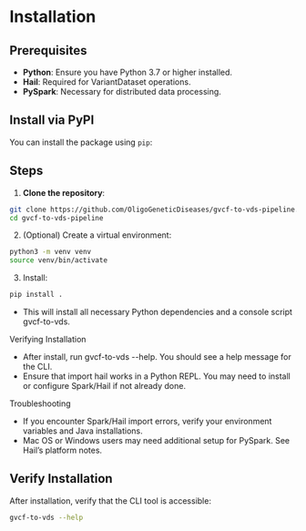 # Installation

## Prerequisites

- **Python**: Ensure you have Python 3.7 or higher installed.
- **Hail**: Required for VariantDataset operations.
- **PySpark**: Necessary for distributed data processing.

## Install via PyPI

You can install the package using `pip`:

## Steps

1. **Clone the repository**:
```bash
git clone https://github.com/OligoGeneticDiseases/gvcf-to-vds-pipeline.git
cd gvcf-to-vds-pipeline
```

2.	(Optional) Create a virtual environment:
```bash
python3 -m venv venv
source venv/bin/activate
```

3.	Install:
```bash
pip install .
```

* This will install all necessary Python dependencies and a console script gvcf-to-vds.

Verifying Installation
* After install, run gvcf-to-vds --help. You should see a help message for the CLI.
* Ensure that import hail works in a Python REPL. You may need to install or configure Spark/Hail if not already done.

Troubleshooting
* If you encounter Spark/Hail import errors, verify your environment variables and Java installations.
* Mac OS or Windows users may need additional setup for PySpark. See Hail’s platform notes.


## Verify Installation

After installation, verify that the CLI tool is accessible:

```bash
gvcf-to-vds --help
```
